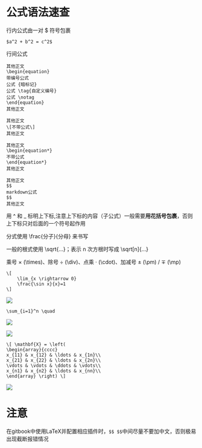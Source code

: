 # 公式语法速查

行内公式由一对 $ 符号包裹

```
$a^2 + b^2 = c^2$
```

行间公式

```
其他正文
\begin{equation} 
带编号公式
公式 {暗标记}
公式 \tag{自定义编号}
公式 \notag 
\end{equation} 
其他正文
```

```
其他正文
\[不带公式\]
其他正文
```

```
其他正文
\begin{equation*} 
不带公式
\end{equation*} 
其他正文
```

```
其他正文
$$
markdown公式
$$
其他正文

```

用 ^ 和 _ 标明上下标,注意上下标的内容（子公式）一般需要**用花括号包裹**，否则上下标只对后面的一个符号起作用

分式使用 \frac{分子}{分母} 来书写

一般的根式使用 \sqrt{...}；表示 n 次方根时写成 \sqrt[n]{...}

乘号 × (\times)、除号 ÷ (\div)、点乘 · (\cdot)、加减号 ± (\pm) / ∓ (\mp)

```
\[
    \lim_{x \rightarrow 0} 
    \frac{\sin x}{x}=1
\]
```

![](https://raw.githubusercontent.com/ZanderZhao/images/master/img2019/20191007192728.png)

```
\sum_{i=1}^n \quad 
```

![](https://raw.githubusercontent.com/ZanderZhao/images/master/img2019/20191007192923.png)

![](https://raw.githubusercontent.com/ZanderZhao/images/master/img2019/20191007193001.png)

```
\[ \mathbf{X} = \left( 
\begin{array}{cccc} 
x_{11} & x_{12} & \ldots & x_{1n}\\ 
x_{21} & x_{22} & \ldots & x_{2n}\\ 
\vdots & \vdots & \ddots & \vdots\\ 
x_{n1} & x_{n2} & \ldots & x_{nn}\\ 
\end{array} \right) \]
```

![](https://raw.githubusercontent.com/ZanderZhao/images/master/img2019/20191007193222.png)







# 注意
在gitbook中使用LaTeX并配置相应插件时，`$$ $$`中间尽量不要加中文，否则极易出现截断报错情况





















